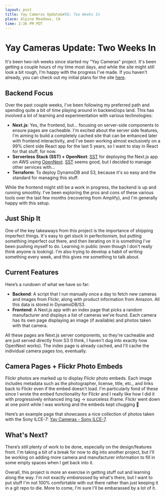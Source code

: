 ```yaml
---
layout: post
title: Yay Cameras Update&#58; Two Weeks In
place: Alpine Meadows, CA
time: 2:36 PM PDT
---
```


# Yay Cameras Update: Two Weeks In

It's been two-ish weeks since started my "Yay Cameras" project. It's been getting a couple hours of my time most days, and while the site might still look a bit rough, I'm happy with the progress I've made. If you haven't already, you can check out my initial plans for the site [here](https://roundhere.net/journal/yay-cameras-intro/).

## Backend Focus

Over the past couple weeks, I've been following my preferred path and spending quite a bit of time playing around in backend/ops land. This has involved a lot of learning and experimentation with various technologies:

- **Next.js**: Yes, the frontend, but... focusing on server-side components to ensure pages are cacheable. I'm excited about the server side features, I'm aiming to build a completely cached site that can be enhanced later with frontend interactivity, and I've been working almost exclusively on a 99% client side React app for the last 5 years, so I want to stay in React for that stuff, for now.
- **Serverless Stack (SST) + OpenNext**: [SST](https://sst.dev/) for deploying the Next.js app on AWS using [OpenNext](https://opennext.js.org/). [SST](https://sst.dev/) seems good, but I decided to manage other services with...
- **Terraform**: To deploy DynamoDB and S3, because it's so easy and the standard for managing this stuff. 

While the frontend might still be a work in progress, the backend is up and running smoothly. I've been exploring the pros and cons of these various tools over the last few months (recovering from Amplify), and I'm generally happy with this setup.

## Just Ship It

One of the key takeaways from this project is the importance of shipping imperfect things. It's easy to get stuck in perfectionism, but putting something imperfect out there, and then iterating on it is something I've been pushing myself to do. Learning in public (even though I don't really think anyone is looking). I'm also trying to develop a habit of writing something every week, and this gives me something to talk about.

## Current Features

Here’s a rundown of what we have so far:

- **Backend**: A script that I run manually once a day to fetch new cameras and images from Flickr, along with product information from Amazon. All this data is stored in DynamoDB/S3.
- **Frontend**: A Next.js app with an index page that picks a random manufacturer and displays a list of cameras we’ve found. Each camera has its own page displaying an image (if available) and photos taken with that camera.

All these pages are Next.js server components, so they're cacheable and are just served directly from S3 (I think, I haven't dug into exactly how OpenNext works). The index page is already cached, and I'll cache the individual camera pages too, eventually.

## Camera Pages + Flickr Photo Embeds

Flickr photos are marked up to display Flickr photo embeds. Each image includes metadata such as the photographer, license, title, etc., and links back to Flickr even if the embed doesn't load. I'm particularly fond of these since I wrote the embed functionality for Flickr and I really like how I did it with progressively enhanced img tag -> sourceless iframe. Flickr went down at one point while I was working and the embeds kept chugging 🥰

Here’s an example page that showcases a nice collection of photos taken with the Sony ILCE-7: [Yay Cameras - Sony ILCE-7](https://www.yaycameras.com/camera/sony-ilce-7).

## What's Next?

There’s still plenty of work to be done, especially on the design/features front. I'm taking a bit of a break for now to dig into another project, but I'll be working on adding more camera and manufacturer information to fill in some empty spaces when I get back into it.

Overall, this project is more an exercise in getting stuff out and learning along the way. I'm not exactly _embarassed_ by what's there, but I want to put stuff I'm not 100% comfortable with out there rather than just keeping it in a git repo to die. More to come, I'm sure I'll be embarassed by a lot of it.